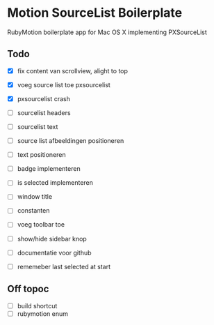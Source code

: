 # Motion SourceList Boilerplate

RubyMotion boilerplate app for Mac OS X implementing PXSourceList

## Todo

- [x] fix content van scrollview, alight to top
- [x] voeg source list toe pxsourcelist
- [x] pxsourcelist crash
- [ ] sourcelist headers
- [ ] sourcelist text
- [ ] source list afbeeldingen positioneren
- [ ] text positioneren
- [ ] badge implementeren
- [ ] is selected implementeren
- [ ] window title
- [ ] constanten
- [ ] voeg toolbar toe
- [ ] show/hide sidebar knop
- [ ] documentatie voor github
- [ ] rememeber last selected at start


## Off topoc
- [ ] build shortcut
- [ ] rubymotion enum
